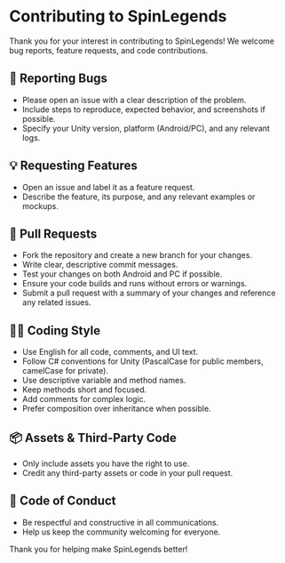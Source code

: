 # Contributing to SpinLegends

Thank you for your interest in contributing to SpinLegends! We welcome bug reports, feature requests, and code contributions.

## 🐞 Reporting Bugs
- Please open an issue with a clear description of the problem.
- Include steps to reproduce, expected behavior, and screenshots if possible.
- Specify your Unity version, platform (Android/PC), and any relevant logs.

## 💡 Requesting Features
- Open an issue and label it as a feature request.
- Describe the feature, its purpose, and any relevant examples or mockups.

## 🔀 Pull Requests
- Fork the repository and create a new branch for your changes.
- Write clear, descriptive commit messages.
- Test your changes on both Android and PC if possible.
- Ensure your code builds and runs without errors or warnings.
- Submit a pull request with a summary of your changes and reference any related issues.

## 🧑‍💻 Coding Style
- Use English for all code, comments, and UI text.
- Follow C# conventions for Unity (PascalCase for public members, camelCase for private).
- Use descriptive variable and method names.
- Keep methods short and focused.
- Add comments for complex logic.
- Prefer composition over inheritance when possible.

## 📦 Assets & Third-Party Code
- Only include assets you have the right to use.
- Credit any third-party assets or code in your pull request.

## 🙏 Code of Conduct
- Be respectful and constructive in all communications.
- Help us keep the community welcoming for everyone.

Thank you for helping make SpinLegends better! 